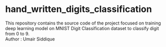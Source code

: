 # hand_written_digits_classification
This repository contains the source code of the project focused on training deep learning model on MNIST Digit Classification dataset to classify digit from 0 to 9.
<br>
Author : Umair Siddique
